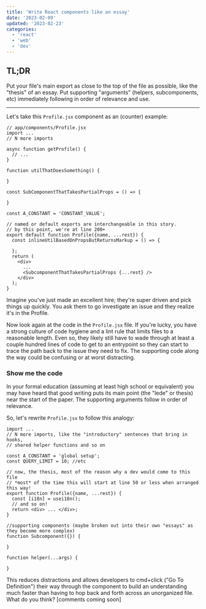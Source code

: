 ```yaml
---
title: 'Write React components like an essay'
date: '2023-02-09'
updated: '2023-02-23'
categories:
  - 'react'
  - 'web'
  - 'dev'
---
```


## TL;DR

Put your file's main export as close to the top of the file as possible, like the "thesis" of an essay.
Put supporting "arguments" (helpers, subcomponents, etc) immediately following in order of relevance and use.

---

Let's take this `Profile.jsx` component as an (counter) example:

```tsx
// app/components/Profile.jsx
import ...
// N more imports

async function getProfile() {
  // ...
}

function utilThatDoesSomething() {

}

const SubComponentThatTakesPartialProps = () => {

}

const A_CONSTANT = 'CONSTANT_VALUE';

// named or default exports are interchangeable in this story.
// by this point, we're at line 200+
export default function Profile({name, ...rest}) {
  const inlineUtilBasedOnPropsButReturnsMarkup = () => {

  };
  return (
    <div>
      ...
      <SubcomponentThatTakesPartialProps {...rest} />
    </div>
  );
}
```

Imagine you've just made an excellent hire; they're super driven and pick things up quickly.
You ask them to go investigate an issue and they realize it's in the Profile.

Now look again at the code in the `Profile.jsx` file.
If you're lucky, you have a strong culture of code hygiene and a lint rule that limits files to a reasonable length.
Even so, they likely still have to wade through at least a couple hundred lines of code to get to an entrypoint so they can start to trace the path back to the issue they need to fix.
The supporting code along the way could be confusing or at worst distracting.

### Show me the code

In your formal education (assuming at least high school or equivalent) you may have heard that good writing puts its main point (the "lede" or thesis) near the start of the paper.
The supporting arguments follow in order of relevance.

So, let's rewrite `Profile.jsx` to follow this analogy:

```tsx
import ...
// N more imports, like the "introductory" sentences that bring in hooks,
// shared helper functions and so on

const A_CONSTANT = 'global setup';
const QUERY_LIMIT = 10; //etc

// now, the thesis, most of the reason why a dev would come to this file
// *most* of the time this will start at line 50 or less when arranged this way!
export function Profile({name, ...rest}) {
  const [i18n] = usei18n();
  // and so on!
  return <div> ... </div>;
}

//supporting components (maybe broken out into their own "essays" as they become more complex)
function Subcomponent({}) {

}

function helper(...args) {

}
```

This reduces distractions and allows developers to cmd+click ("Go To Definition") their way through the component to build an understanding much faster than having to hop back and forth across an unorganized file.
What do you think? [comments coming soon]
